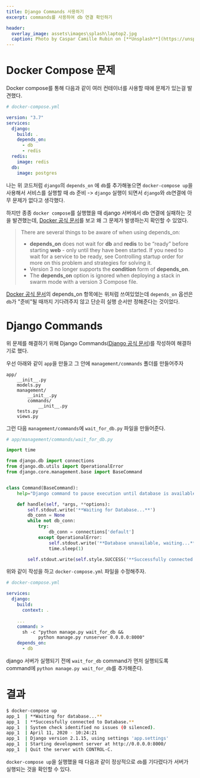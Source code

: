 ```yaml
---
title: Django Commands 사용하기
excerpt: commands를 사용하여 db 연결 확인하기

header:
  overlay_image: assets\images\splash\laptop2.jpg
  caption: Photo by Caspar Camille Rubin on [**Unsplash**](https://unsplash.com)
---
```


# Docker Compose 문제

Docker compose를 통해 다음과 같이 여러 컨테이너를 사용할 때에 문제가 있는걸 발견했다.

```yml
# docker-compose.yml

version: "3.7"
services:
  django:
    build: .
    depends_on:
      - db
      - redis
  redis:
    image: redis
  db:
    image: postgres
```

나는 위 코드처럼 `django`의 `depends_on` 에 `db`를 추가해놓으면
`docker-compose up`을 사용해서 서비스를 실행할 때 `db` 준비 -> `django` 실행이 되면서 `django`와 `db`연결에 아무 문제가 없다고 생각했다.

하지만 종종 `docker compose`를 실행했을 때 django 서버에서 db 연결에 실패하는 것을 발견했는데, [Docker 공식 문서](https://docs.docker.com/compose/compose-file/#depends_on)를 보고 왜 그 문제가 발생하는지 확인할 수 있었다.

> There are several things to be aware of when using depends_on:
>
> - **depends_on** does not wait for **db** and **redis** to be “ready” before starting **web** - only until they have been started. If you need to wait for a service to be ready, see Controlling startup order for more on this problem and strategies for solving it.
> - Version 3 no longer supports the **condition** form of **depends_on**.
> - The **depends_on** option is ignored when deploying a stack in swarm mode with a version 3 Compose file.

[Docker 공식 문서](https://docs.docker.com/compose/compose-file/#depends_on)의 depends_on 항목에는 위처럼 쓰여있었는데 `depends_on` 옵션은 `db`가 "준비"될 때까지 기다려주지 않고 단순히 실행 순서만 정해준다는 것이었다.

# Django Commands

위 문제를 해결하기 위해 Django Commands([Django 공식 문서](https://docs.djangoproject.com/en/3.0/howto/custom-management-commands/))를 작성하여 해결하기로 했다.

우선 아래와 같이 `app`을 만들고 그 안에 `management/commands` 폴더를 만들어주자

```
app/
    __init__.py
    models.py
    management/
        __init__.py
        commands/
            __init__.py
    tests.py
    views.py
```

그런 다음 `management/commands`에 `wait_for_db.py` 파일을 만들어준다.

```py
# app/management/commands/wait_for_db.py

import time

from django.db import connections
from django.db.utils import OperationalError
from django.core.management.base import BaseCommand


class Command(BaseCommand):
    help="Django command to pause execution until database is available"

    def handle(self, *args, **options):
        self.stdout.write('**Waiting for Database...**')
        db_conn = None
        while not db_conn:
            try:
                db_conn = connections['default']
            except OperationalError:
                self.stdout.write('**Database unavailable, waiting...**')
                time.sleep(1)

        self.stdout.write(self.style.SUCCESS('**Successfully connected to Database.**'))
```

위와 같이 작성을 하고 `docker-compose.yml` 파일을 수정해주자.

```yml
# docker-compose.yml

services:
  django:
    build:
      context: .

    ...
    command: >
      sh -c "python manage.py wait_for_db &&
            python manage.py runserver 0.0.0.0:8000"
    depends_on:
      - db
```

django 서버가 실행되기 전에 `wait_for_db` command가 먼저 실행되도록 command에 `python manage.py wait_for_db`를 추가해준다.

# 결과

```sh
$ docker-compose up
app_1  | **Waiting for database...**
app_1  | **Successfully connected to Database.**
app_1  | System check identified no issues (0 silenced).
app_1  | April 11, 2020 - 10:24:21
app_1  | Django version 2.1.15, using settings 'app.settings'
app_1  | Starting development server at http://0.0.0.0:8000/
app_1  | Quit the server with CONTROL-C.
```

`docker-compose up`을 실행했을 때 다음과 같이 정상적으로 `db`를 기다렸다가 서버가 실행되는 것을 확인할 수 있다.
